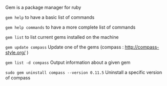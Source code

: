 Gem is a package manager for ruby 

``gem help`` to have a basic list of commands

``gem help commands`` to have a more complete list of commands

``gem list`` to list current gems installed on the machine

``gem update compass`` Update one of the gems (compass : http://compass-style.org/ )

``gem list -d compass`` Output information about a given gem

``sudo gem uninstall compass --version 0.11.5`` Uninstall a specific version of compass